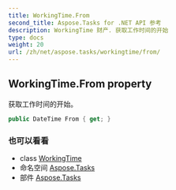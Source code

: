 ```yaml
---
title: WorkingTime.From
second_title: Aspose.Tasks for .NET API 参考
description: WorkingTime 财产. 获取工作时间的开始
type: docs
weight: 20
url: /zh/net/aspose.tasks/workingtime/from/
---
```

## WorkingTime.From property

获取工作时间的开始。

```csharp
public DateTime From { get; }
```

### 也可以看看

* class [WorkingTime](../)
* 命名空间 [Aspose.Tasks](../../workingtime/)
* 部件 [Aspose.Tasks](../../../)


